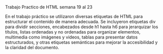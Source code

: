 Trabajo Practico de HTML semana 19 al 23

En el trabajo práctico se utilizaron diversas etiquetas de HTML para estructurar el contenido de manera adecuada.
Se incluyeron etiquetas div para dividir secciones, encabezados desde h1 hasta h6 para jerarquizar los títulos, 
listas ordenadas y no ordenadas para organizar elementos, multimedia como imágenes y videos, tablas para presentar datos estructurados, y otras etiquetas semánticas para mejorar la accesibilidad y la claridad del documento.
